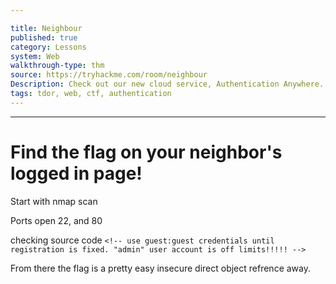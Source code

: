 ```yaml
---

title: Neighbour 
published: true
category: Lessons
system: Web
walkthrough-type: thm
source: https://tryhackme.com/room/neighbour
Description: Check out our new cloud service, Authentication Anywhere. Can you find other user's secrets?
tags: tdor, web, ctf, authentication
---
```


* * * 

# Find the flag on your neighbor's logged in page!

Start with nmap scan

Ports open 22, and 80

checking source code `<!-- use guest:guest credentials until registration is fixed. "admin" user account is off limits!!!!! -->`

From there the flag is a pretty easy insecure direct object refrence away.